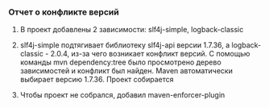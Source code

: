 ### Отчет о конфликте версий
1. В проект добавлены 2 зависимости: slf4j-simple, logback-classic

2. slf4j-simple подтягивает библиотеку slf4j-api версии 1.7.36, а logback-classic - 2.0.4, из-за чего возникает конфликт 
версий. С помощью команды mvn dependency:tree было просмотрено дерево зависимостей и конфликт был найден. Maven 
автоматически выбирает версию 1.7.36. Проект собирается

3. Чтобы проект не собрался, добавил maven-enforcer-plugin